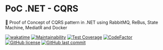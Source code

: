 # PoC .NET - CQRS

🔬 Proof of Concept of CQRS pattern in .NET using RabbitMQ, ReBus, State Machine, MediatR and Docker

[![wakatime](https://wakatime.com/badge/github/GuilhermeStracini/POC-dotnet-CQRS.svg)](https://wakatime.com/badge/github/GuilhermeStracini/POC-dotnet-CQRS)
[![Maintainability](https://api.codeclimate.com/v1/badges/cc989f187ec5a1a8ced8/maintainability)](https://codeclimate.com/github/GuilhermeStracini/POC-dotnet-CQRS/maintainability)
[![Test Coverage](https://api.codeclimate.com/v1/badges/cc989f187ec5a1a8ced8/test_coverage)](https://codeclimate.com/github/GuilhermeStracini/POC-dotnet-CQRS/test_coverage)
[![CodeFactor](https://www.codefactor.io/repository/github/GuilhermeStracini/POC-dotnet-CQRS/badge)](https://www.codefactor.io/repository/github/GuilhermeStracini/POC-dotnet-CQRS)
[![GitHub license](https://img.shields.io/github/license/GuilhermeStracini/POC-dotnet-CQRS)](https://github.com/GuilhermeStracini/POC-dotnet-CQRS)
[![GitHub last commit](https://img.shields.io/github/last-commit/GuilhermeStracini/POC-dotnet-CQRS)](https://github.com/GuilhermeStracini/POC-dotnet-CQRS)
